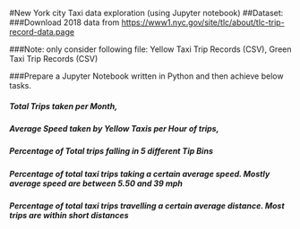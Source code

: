 #New York city Taxi data exploration (using Jupyter notebook)
##Dataset: 
###Download 2018 data from https://www1.nyc.gov/site/tlc/about/tlc-trip-record-data.page

###Note: only consider following file:  Yellow Taxi Trip Records (CSV),  Green Taxi Trip Records (CSV)

###Prepare a Jupyter Notebook written in Python and then achieve below tasks.
#####	Total Trips taken per Month,
#####	Average Speed taken by Yellow Taxis per Hour of trips,
#####	Percentage of Total trips falling in 5 different Tip Bins
#####	Percentage of total taxi trips taking a certain average speed. Mostly average speed are between 5.50 and 39 mph
#####	Percentage of total taxi trips travelling a certain average distance. Most trips are within short distances
